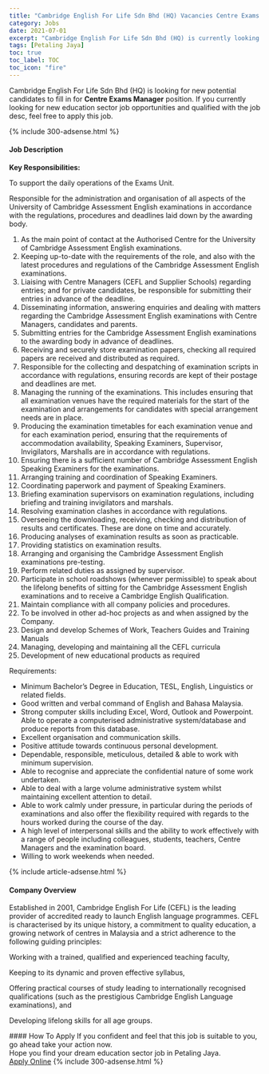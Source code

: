 ```yaml
---
title: "Cambridge English For Life Sdn Bhd (HQ) Vacancies Centre Exams Manager" 
category: Jobs 
date: 2021-07-01 
excerpt: "Cambridge English For Life Sdn Bhd (HQ) is currently looking for suitable person to fill in the Centre Exams Manager which positioned at Petaling Jaya" 
tags: [Petaling Jaya] 
toc: true 
toc_label: TOC 
toc_icon: "fire" 
--- 
```


<p>Cambridge English For Life Sdn Bhd (HQ) is looking for new potential candidates to fill in for <b>Centre Exams Manager</b> position. If you currently looking for new education sector job opportunities and qualified with the job desc, feel free to apply this job.
</p>{% include 300-adsense.html %} 
<div><div><h4>Job Description</h4></div><div><div><span><div><p><strong>Key Responsibilities:</strong></p><p>To support the daily operations of the Exams Unit.</p><p>Responsible for the administration and organisation of all aspects of the University of Cambridge Assessment English examinations in accordance with the regulations, procedures and deadlines laid down by the awarding body.</p><ol><li>As the main point of contact at the Authorised Centre for the University of Cambridge Assessment English examinations.</li><li>Keeping up-to-date with the requirements of the role, and also with the latest procedures and regulations of the Cambridge Assessment English examinations.</li><li>Liaising with Centre Managers (CEFL and Supplier Schools) regarding entries; and for private candidates, be responsible for submitting their entries in advance of the deadline.</li><li>Disseminating information, answering enquiries and dealing with matters regarding the Cambridge Assessment English examinations with Centre Managers, candidates and parents.</li><li>Submitting entries for the Cambridge Assessment English examinations to the awarding body in advance of deadlines.</li><li>Receiving and securely store examination papers, checking all required papers are received and distributed as required.</li><li>Responsible for the collecting and despatching of examination scripts in accordance with regulations, ensuring records are kept of their postage and deadlines are met.</li><li>Managing the running of the examinations. This includes ensuring that all examination venues have the required materials for the start of the examination and arrangements for candidates with special arrangement needs are in place.</li><li>Producing the examination timetables for each examination venue and for each examination period, ensuring that the requirements of accommodation availability, Speaking Examiners, Supervisor, Invigilators, Marshalls are in accordance with regulations.</li><li>Ensuring there is a sufficient number of Cambridge Assessment English Speaking Examiners for the examinations.</li><li>Arranging training and coordination of Speaking Examiners.</li><li>Coordinating paperwork and payment of Speaking Examiners.</li><li>Briefing examination supervisors on examination regulations, including briefing and training invigilators and marshals.</li><li>Resolving examination clashes in accordance with regulations.</li><li>Overseeing the downloading, receiving, checking and distribution of results and certificates. These are done on time and accurately.</li><li>Producing analyses of examination results as soon as practicable.</li><li>Providing statistics on examination results.</li><li>Arranging and organising the Cambridge Assessment English examinations pre-testing.</li><li>Perform related duties as assigned by supervisor.</li><li>Participate in school roadshows (whenever permissible) to speak about the lifelong benefits of sitting for the Cambridge Assessment English examinations and to receive a Cambridge English Qualification.</li><li>Maintain compliance with all company policies and procedures.</li><li>To be involved in other ad-hoc projects as and when assigned by the Company.</li><li>Design and develop Schemes of Work, Teachers Guides and Training Manuals</li><li>Managing, developing and maintaining all the CEFL curricula</li><li>Development of new educational products as required&#160;</li></ol><p>Requirements:</p><ul><li>Minimum Bachelor&#8217;s Degree in Education, TESL, English, Linguistics or related fields.</li><li>Good written and verbal command of English and Bahasa Malaysia.</li><li>Strong computer skills including Excel, Word, Outlook and Powerpoint. Able to operate a computerised administrative system/database and produce reports from this database.</li><li>Excellent organisation and communication skills.</li><li>Positive attitude towards continuous personal development.</li><li>Dependable, responsible, meticulous, detailed &amp; able to work with minimum supervision.</li><li>Able to recognise and appreciate the confidential nature of some work undertaken.</li><li>Able to deal with a large volume administrative system whilst maintaining excellent attention to detail.</li><li>Able to work calmly under pressure, in particular during the periods of examinations and also offer the flexibility required with regards to the hours worked during the course of the day.</li><li>A high level of interpersonal skills and the ability to work effectively with a range of people including colleagues, students, teachers, Centre Managers and the examination board.</li><li>Willing to work weekends when needed.&#160;</li></ul></div></span></div></div></div> 
{% include article-adsense.html %} 
<div><div><h4>Company Overview</h4></div><div><div><span><div><p>Established in 2001, Cambridge English For Life (CEFL) is the leading provider of accredited ready to launch English language programmes. CEFL is characterised by its unique history, a commitment to quality education, a growing network of centres in Malaysia and a strict adherence to the following guiding principles:</p><p>Working with a trained, qualified and experienced teaching faculty,</p><p>Keeping to its dynamic and proven effective syllabus,</p><p>Offering practical courses of study leading to internationally recognised qualifications (such as the prestigious Cambridge English Language examinations), and</p><p>Developing lifelong skills for all age groups.</p></div></span></div></div></div> 
#### How To Apply 
If you confident and feel that this job is suitable to you, go ahead take your action now. <br/> 
Hope you find your dream education sector job in Petaling Jaya. <br/> 
<a href="https://www.jobstreet.com.my/en/job/centre-exams-manager-4604296?jobId=jobstreet-my-job-4604296" class="btn btn--info" target="_blank" rel="nofollow noopenner">Apply Online</a> 
{% include 300-adsense.html %} 